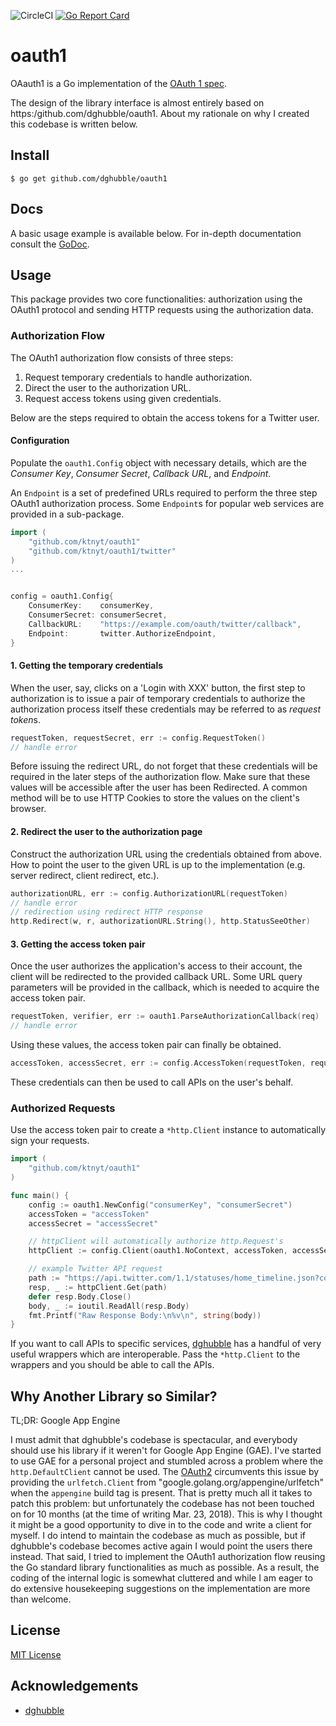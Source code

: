 ![CircleCI](https://circleci.com/gh/ktnyt/oauth1.svg?style=shield&circle-token=a718fab78379159949983c4c681066406c6aafc3)
[![Go Report Card](https://goreportcard.com/badge/github.com/ktnyt/oauth1)](https://goreportcard.com/report/github.com/ktnyt/oauth1)

# oauth1
OAauth1 is a Go implementation of the [OAuth 1 spec](https://tools.ietf.org/html/rfc5849).

The design of the library interface is almost entirely based on https:/github.com/dghubble/oauth1.
About my rationale on why I created this codebase is written below.

## Install
```
$ go get github.com/dghubble/oauth1
```

## Docs
A basic usage example is available below. For in-depth documentation consult the [GoDoc](https://godoc.org/github.com/ktnyt/oauth1).

## Usage
This package provides two core functionalities: authorization using the OAuth1 protocol and sending HTTP requests using the authorization data.

### Authorization Flow
The OAuth1 authorization flow consists of three steps:
1. Request temporary credentials to handle authorization.
2. Direct the user to the authorization URL.
3. Request access tokens using given credentials.

Below are the steps required to obtain the access tokens for a Twitter user.

#### Configuration
Populate the `oauth1.Config` object with necessary details, which are the *Consumer Key*, *Consumer Secret*, *Callback URL*, and *Endpoint*.

An `Endpoint` is a set of predefined URLs required to perform the three step OAuth1 authorization process. Some `Endpoint`s for popular web services are provided in a sub-package.

```go
import (
	"github.com/ktnyt/oauth1"
	"github.com/ktnyt/oauth1/twitter"
)
...


config = oauth1.Config{
	ConsumerKey:    consumerKey,
	ConsumerSecret: consumerSecret,
	CallbackURL:    "https://example.com/oauth/twitter/callback",
	Endpoint:       twitter.AuthorizeEndpoint,
}
```

#### 1. Getting the temporary credentials
When the user, say, clicks on a 'Login with XXX' button, the first step to authorization is to issue a pair of temporary credentials to authorize the authorization process itself these credentials may be referred to as *request token*s.

```go
requestToken, requestSecret, err := config.RequestToken()
// handle error
```

Before issuing the redirect URL, do not forget that these credentials will be required in the later steps of the authorization flow.
Make sure that these values will be accessible after the user has been Redirected.
A common method will be to use HTTP Cookies to store the values on the client's browser.

#### 2. Redirect the user to the authorization page
Construct the authorization URL using the credentials obtained from above.
How to point the user to the given URL is up to the implementation (e.g. server redirect, client redirect, etc.).

```go
authorizationURL, err := config.AuthorizationURL(requestToken)
// handle error
// redirection using redirect HTTP response
http.Redirect(w, r, authorizationURL.String(), http.StatusSeeOther)
```

#### 3. Getting the access token pair
Once the user authorizes the application's access to their account, the client will be redirected to the provided callback URL.
Some URL query parameters will be provided in the callback, which is needed to acquire the access token pair.

```go
requestToken, verifier, err := oauth1.ParseAuthorizationCallback(req)
// handle error
```

Using these values, the access token pair can finally be obtained.

```go
accessToken, accessSecret, err := config.AccessToken(requestToken, requestSecret, verifier)
```

These credentials can then be used to call APIs on the user's behalf.

### Authorized Requests
Use the access token pair to create a `*http.Client` instance to automatically sign your requests.

```go
import (
	"github.com/ktnyt/oauth1"
)

func main() {
	config := oauth1.NewConfig("consumerKey", "consumerSecret")
	accessToken = "accessToken"
	accessSecret = "accessSecret"

	// httpClient will automatically authorize http.Request's
	httpClient := config.Client(oauth1.NoContext, accessToken, accessSecret)

	// example Twitter API request
	path := "https://api.twitter.com/1.1/statuses/home_timeline.json?count=2"
	resp, _ := httpClient.Get(path)
	defer resp.Body.Close()
	body, _ := ioutil.ReadAll(resp.Body)
	fmt.Printf("Raw Response Body:\n%v\n", string(body))
}
```

If you want to call APIs to specific services, [dghubble](https://github.com/dghubble) has a handful of very useful wrappers which are interoperable.
Pass the `*http.Client` to the wrappers and you should be able to call the APIs.

## Why Another Library so Similar?
TL;DR: Google App Engine

I must admit that dghubble's codebase is spectacular, and everybody should use his library if it weren't for Google App Engine (GAE).
I've started to use GAE for a personal project and stumbled across a problem where the `http.DefaultClient` cannot be used.
The [OAuth2](https://github.com/golang/oauth2) circumvents this issue by providing the `urlfetch.Client` from "google.golang.org/appengine/urlfetch" when the `appengine` build tag is present.
That is pretty much all it takes to patch this problem: but unfortunately the codebase has not been touched on for 10 months (at the time of writing Mar. 23, 2018).
This is why I thought it might be a good opportunity to dive in to the code and write a client for myself.
I do intend to maintain the codebase as much as possible, but if dghubble's codebase becomes active again I would point the users there instead.
That said, I tried to implement the OAuth1 authorization flow reusing the Go standard library functionalities as much as possible.
As a result, the coding of the internal logic is somewhat cluttered and while I am eager to do extensive housekeeping suggestions on the implementation are more than welcome.

## License
[MIT License](https://github.com/ktnyt/oauth1/blob/master/LICENSE)

## Acknowledgements
- [dghubble](https://github.com/dghubble)
